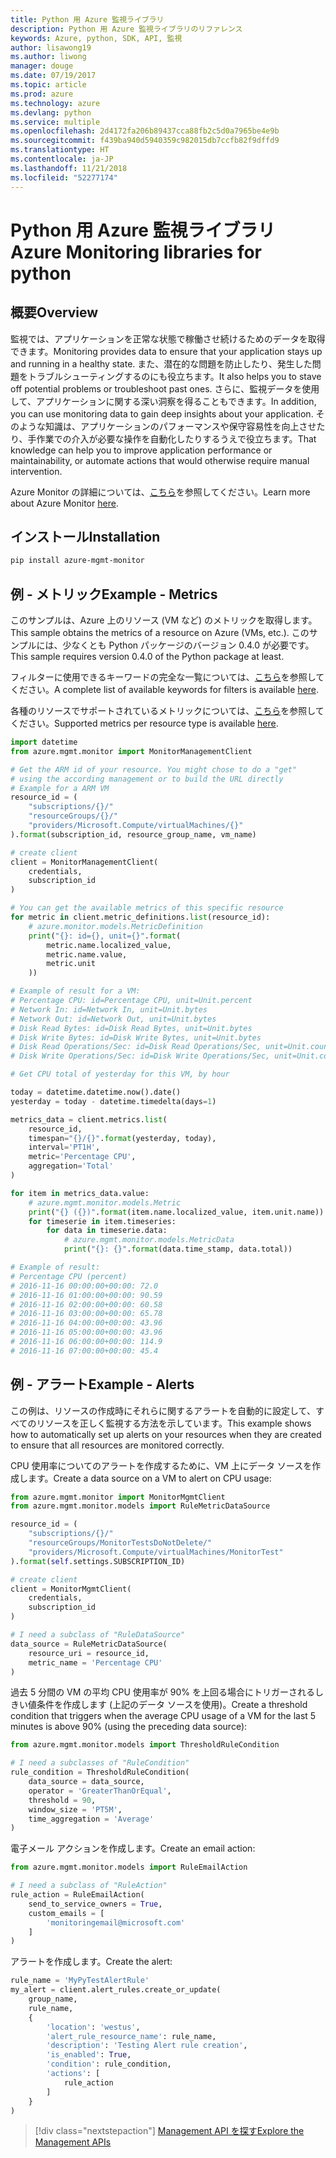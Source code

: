 ```yaml
---
title: Python 用 Azure 監視ライブラリ
description: Python 用 Azure 監視ライブラリのリファレンス
keywords: Azure, python, SDK, API, 監視
author: lisawong19
ms.author: liwong
manager: douge
ms.date: 07/19/2017
ms.topic: article
ms.prod: azure
ms.technology: azure
ms.devlang: python
ms.service: multiple
ms.openlocfilehash: 2d4172fa206b89437cca88fb2c5d0a7965be4e9b
ms.sourcegitcommit: f439ba940d5940359c982015db7ccfb82f9dffd9
ms.translationtype: HT
ms.contentlocale: ja-JP
ms.lasthandoff: 11/21/2018
ms.locfileid: "52277174"
---
```

# <a name="azure-monitoring-libraries-for-python"></a><span data-ttu-id="e7457-104">Python 用 Azure 監視ライブラリ</span><span class="sxs-lookup"><span data-stu-id="e7457-104">Azure Monitoring libraries for python</span></span>

## <a name="overview"></a><span data-ttu-id="e7457-105">概要</span><span class="sxs-lookup"><span data-stu-id="e7457-105">Overview</span></span> 
<span data-ttu-id="e7457-106">監視では、アプリケーションを正常な状態で稼働させ続けるためのデータを取得できます。</span><span class="sxs-lookup"><span data-stu-id="e7457-106">Monitoring provides data to ensure that your application stays up and running in a healthy state.</span></span> <span data-ttu-id="e7457-107">また、潜在的な問題を防止したり、発生した問題をトラブルシューティングするのにも役立ちます。</span><span class="sxs-lookup"><span data-stu-id="e7457-107">It also helps you to stave off potential problems or troubleshoot past ones.</span></span> <span data-ttu-id="e7457-108">さらに、監視データを使用して、アプリケーションに関する深い洞察を得ることもできます。</span><span class="sxs-lookup"><span data-stu-id="e7457-108">In addition, you can use monitoring data to gain deep insights about your application.</span></span> <span data-ttu-id="e7457-109">そのような知識は、アプリケーションのパフォーマンスや保守容易性を向上させたり、手作業での介入が必要な操作を自動化したりするうえで役立ちます。</span><span class="sxs-lookup"><span data-stu-id="e7457-109">That knowledge can help you to improve application performance or maintainability, or automate actions that would otherwise require manual intervention.</span></span>

<span data-ttu-id="e7457-110">Azure Monitor の詳細については、[こちら](https://docs.microsoft.com/azure/monitoring-and-diagnostics/monitoring-overview-azure-monitor)を参照してください。</span><span class="sxs-lookup"><span data-stu-id="e7457-110">Learn more about Azure Monitor [here](https://docs.microsoft.com/azure/monitoring-and-diagnostics/monitoring-overview-azure-monitor).</span></span> 

## <a name="installation"></a><span data-ttu-id="e7457-111">インストール</span><span class="sxs-lookup"><span data-stu-id="e7457-111">Installation</span></span>
```bash
pip install azure-mgmt-monitor
```

## <a name="example---metrics"></a><span data-ttu-id="e7457-112">例 - メトリック</span><span class="sxs-lookup"><span data-stu-id="e7457-112">Example - Metrics</span></span>
<span data-ttu-id="e7457-113">このサンプルは、Azure 上のリソース (VM など) のメトリックを取得します。</span><span class="sxs-lookup"><span data-stu-id="e7457-113">This sample obtains the metrics of a resource on Azure (VMs, etc.).</span></span> <span data-ttu-id="e7457-114">このサンプルには、少なくとも Python パッケージのバージョン 0.4.0 が必要です。</span><span class="sxs-lookup"><span data-stu-id="e7457-114">This sample requires version 0.4.0 of the Python package at least.</span></span>

<span data-ttu-id="e7457-115">フィルターに使用できるキーワードの完全な一覧については、[こちら](https://msdn.microsoft.com/library/azure/mt743622.aspx)を参照してください。</span><span class="sxs-lookup"><span data-stu-id="e7457-115">A complete list of available keywords for filters is available [here](https://msdn.microsoft.com/library/azure/mt743622.aspx).</span></span>

<span data-ttu-id="e7457-116">各種のリソースでサポートされているメトリックについては、[こちら](https://docs.microsoft.com/azure/monitoring-and-diagnostics/monitoring-supported-metrics)を参照してください。</span><span class="sxs-lookup"><span data-stu-id="e7457-116">Supported metrics per resource type is available [here](https://docs.microsoft.com/azure/monitoring-and-diagnostics/monitoring-supported-metrics).</span></span>

```python
import datetime
from azure.mgmt.monitor import MonitorManagementClient

# Get the ARM id of your resource. You might chose to do a "get"
# using the according management or to build the URL directly
# Example for a ARM VM
resource_id = (
    "subscriptions/{}/"
    "resourceGroups/{}/"
    "providers/Microsoft.Compute/virtualMachines/{}"
).format(subscription_id, resource_group_name, vm_name)

# create client
client = MonitorManagementClient(
    credentials,
    subscription_id
)

# You can get the available metrics of this specific resource
for metric in client.metric_definitions.list(resource_id):
    # azure.monitor.models.MetricDefinition
    print("{}: id={}, unit={}".format(
        metric.name.localized_value,
        metric.name.value,
        metric.unit
    ))

# Example of result for a VM:
# Percentage CPU: id=Percentage CPU, unit=Unit.percent
# Network In: id=Network In, unit=Unit.bytes
# Network Out: id=Network Out, unit=Unit.bytes
# Disk Read Bytes: id=Disk Read Bytes, unit=Unit.bytes
# Disk Write Bytes: id=Disk Write Bytes, unit=Unit.bytes
# Disk Read Operations/Sec: id=Disk Read Operations/Sec, unit=Unit.count_per_second
# Disk Write Operations/Sec: id=Disk Write Operations/Sec, unit=Unit.count_per_second

# Get CPU total of yesterday for this VM, by hour

today = datetime.datetime.now().date()
yesterday = today - datetime.timedelta(days=1)

metrics_data = client.metrics.list(
    resource_id,
    timespan="{}/{}".format(yesterday, today),
    interval='PT1H',
    metric='Percentage CPU',
    aggregation='Total'
)

for item in metrics_data.value:
    # azure.mgmt.monitor.models.Metric
    print("{} ({})".format(item.name.localized_value, item.unit.name))
    for timeserie in item.timeseries:
        for data in timeserie.data:
            # azure.mgmt.monitor.models.MetricData
            print("{}: {}".format(data.time_stamp, data.total))

# Example of result:
# Percentage CPU (percent)
# 2016-11-16 00:00:00+00:00: 72.0
# 2016-11-16 01:00:00+00:00: 90.59
# 2016-11-16 02:00:00+00:00: 60.58
# 2016-11-16 03:00:00+00:00: 65.78
# 2016-11-16 04:00:00+00:00: 43.96
# 2016-11-16 05:00:00+00:00: 43.96
# 2016-11-16 06:00:00+00:00: 114.9
# 2016-11-16 07:00:00+00:00: 45.4
```

## <a name="example---alerts"></a><span data-ttu-id="e7457-117">例 - アラート</span><span class="sxs-lookup"><span data-stu-id="e7457-117">Example - Alerts</span></span>
<span data-ttu-id="e7457-118">この例は、リソースの作成時にそれらに関するアラートを自動的に設定して、すべてのリソースを正しく監視する方法を示しています。</span><span class="sxs-lookup"><span data-stu-id="e7457-118">This example shows how to automatically set up alerts on your resources when they are created to ensure that all resources are monitored correctly.</span></span>

<span data-ttu-id="e7457-119">CPU 使用率についてのアラートを作成するために、VM 上にデータ ソースを作成します。</span><span class="sxs-lookup"><span data-stu-id="e7457-119">Create a data source on a VM to alert on CPU usage:</span></span>
```python
from azure.mgmt.monitor import MonitorMgmtClient
from azure.mgmt.monitor.models import RuleMetricDataSource

resource_id = (
    "subscriptions/{}/"
    "resourceGroups/MonitorTestsDoNotDelete/"
    "providers/Microsoft.Compute/virtualMachines/MonitorTest"
).format(self.settings.SUBSCRIPTION_ID)

# create client
client = MonitorMgmtClient(
    credentials,
    subscription_id
)

# I need a subclass of "RuleDataSource"
data_source = RuleMetricDataSource(
    resource_uri = resource_id,
    metric_name = 'Percentage CPU'
)
```
<span data-ttu-id="e7457-120">過去 5 分間の VM の平均 CPU 使用率が 90% を上回る場合にトリガーされるしきい値条件を作成します (上記のデータ ソースを使用)。</span><span class="sxs-lookup"><span data-stu-id="e7457-120">Create a threshold condition that triggers when the average CPU usage of a VM for the last 5 minutes is above 90% (using the preceding data source):</span></span>
```python
from azure.mgmt.monitor.models import ThresholdRuleCondition

# I need a subclasses of "RuleCondition"
rule_condition = ThresholdRuleCondition(
    data_source = data_source,
    operator = 'GreaterThanOrEqual',
    threshold = 90,
    window_size = 'PT5M',
    time_aggregation = 'Average'
)
```

<span data-ttu-id="e7457-121">電子メール アクションを作成します。</span><span class="sxs-lookup"><span data-stu-id="e7457-121">Create an email action:</span></span>
```python
from azure.mgmt.monitor.models import RuleEmailAction

# I need a subclass of "RuleAction"
rule_action = RuleEmailAction(
    send_to_service_owners = True,
    custom_emails = [
        'monitoringemail@microsoft.com'
    ]
)
```

<span data-ttu-id="e7457-122">アラートを作成します。</span><span class="sxs-lookup"><span data-stu-id="e7457-122">Create the alert:</span></span>
```python
rule_name = 'MyPyTestAlertRule'
my_alert = client.alert_rules.create_or_update(
    group_name,
    rule_name,
    {
        'location': 'westus',
        'alert_rule_resource_name': rule_name,
        'description': 'Testing Alert rule creation',
        'is_enabled': True,
        'condition': rule_condition,
        'actions': [
            rule_action
        ]
    }
)
```
> [!div class="nextstepaction"]
> [<span data-ttu-id="e7457-123">Management API を探す</span><span class="sxs-lookup"><span data-stu-id="e7457-123">Explore the Management APIs</span></span>](/python/api/overview/azure/monitoring/management)
